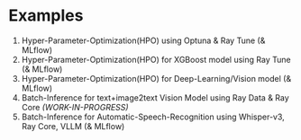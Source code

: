 # Examples
1. Hyper-Parameter-Optimization(HPO) using Optuna & Ray Tune (& MLflow)
2. Hyper-Parameter-Optimization(HPO) for XGBoost model using Ray Tune (& MLflow)
3. Hyper-Parameter-Optimization(HPO) for Deep-Learning/Vision model (& MLflow)
4. Batch-Inference for text+image2text Vision Model using Ray Data & Ray Core _(WORK-IN-PROGRESS)_
5. Batch-Inference for Automatic-Speech-Recognition using Whisper-v3, Ray Core, VLLM (& MLflow)